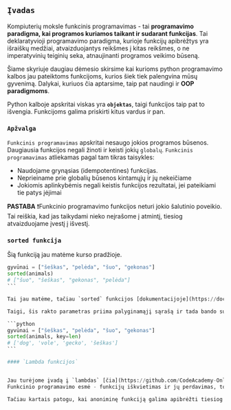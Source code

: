 ## `Įvadas`

Kompiuterių moksle funkcinis programavimas - tai **programavimo paradigma, kai programos kuriamos taikant ir sudarant funkcijas**. Tai deklaratyvioji programavimo paradigma, kurioje funkcijų apibrėžtys yra išraiškų medžiai, atvaizduojantys reikšmes į kitas reikšmes, o ne imperatyvinių teiginių seka, atnaujinanti programos veikimo būseną.

Šiame skyriuje daugiau dėmesio skirsime kai kurioms python programavimo kalbos jau pateiktoms funkcijoms, kurios šiek tiek palengvina mūsų gyvenimą. Dalykai, kuriuos čia aptarsime, taip pat naudingi ir **OOP paradigmoms**. 

Python kalboje apskritai viskas yra **`objektas`**, taigi funkcijos taip pat to išvengia. Funkcijoms galima priskirti kitus vardus ir pan.

### `Apžvalga`

`Funkcinis programavimas` apskritai nesaugo jokios programos būsenos. Daugiausia funkcijos negali žinoti ir keisti jokių `globalų`. 
`Funkcinis programavimas` atliekamas pagal tam tikras taisykles:
- Naudojame grynąsias (idempotentines) funkcijas.
- Neprieiname prie globalių būsenos kintamųjų ir jų nekeičiame
- Jokiomis aplinkybėmis negali keistis funkcijos rezultatai, jei pateikiami tie patys įėjimai

**PASTABA** ❗Funkcinio programavimo funkcijos neturi jokio šalutinio poveikio. Tai reiškia, kad jas taikydami nieko neįrašome į atmintį, tiesiog atvaizduojame įvestį į išvestį.

### `sorted funkcija`

Šią funkciją jau matėme kurso pradžioje.

````python
gyvūnai = ["šeškas", "pelėda", "šuo", "gekonas"]
sorted(animals)
# ["šuo", "šeškas", "gekonas", "pelėda"]
```

Tai jau matėme, tačiau `sorted` funkcijos [dokumentacijoje](https://docs.python.org/3/library/functions.html#sorted) rašoma, kad į funkciją gali būti perduodamas dar vienas parametras - `key`. _`key` nurodo vieno argumento funkciją, kuri naudojama iš kiekvieno `iterable` elemento išgauti palyginimo raktą (pavyzdžiui, `key=str.lower`). Numatytoji reikšmė yra `None` (lyginkite elementus tiesiogiai).

Taigi, šis rakto parametras priima palyginamąjį sąrašą ir tada bando surūšiuoti mūsų duomenis pagal jį:

```python
gyvūnai = ["šeškas", "pelėda", "šuo", "gekonas"]
sorted(animals, key=len)
# ['dog', 'vole', 'gecko', 'šeškas']
```

#### `Lambda funkcijos`


Jau turėjome įvadą į `lambdas` [čia](https://github.com/CodeAcademy-Online/python-new-material/wiki/Lesson-11:-Functions-(-Part-2-))
Funkcinio programavimo esmė - funkcijų iškvietimas ir jų perdavimas, todėl natūralu, kad reikia apibrėžti daug funkcijų. Visada galite apibrėžti funkciją įprastu būdu, naudodami raktinį žodį [def](https://realpython.com/defining-your-own-python-function/#function-calls-and-definition), kaip matėte ankstesnėse šio ciklo pamokose.

Tačiau kartais patogu, kai anoniminę funkciją galima apibrėžti tiesiog eigoje, nesuteikiant jai vardo. Pythone tai galite padaryti naudodami lambda išraišką:
